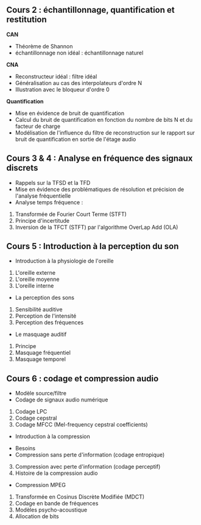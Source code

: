 

## Cours 2 : échantillonnage, quantification et restitution 

**CAN** 
* Théorème de Shannon
* échantillonnage non idéal : échantillonnage naturel

**CNA**  
* Reconstructeur idéal : filtre idéal
* Généralisation au cas des interpolateurs d'ordre N
* Illustration avec le bloqueur d'ordre 0

**Quantification**
* Mise en évidence de bruit de quantification
* Calcul du bruit de quantification en fonction du nombre de bits N et du facteur de charge
* Modélisation de l'influence du filtre de reconstruction sur le rapport sur bruit de quantification en sortie de l'étage audio

## Cours 3 & 4 : Analyse en fréquence des signaux discrets
* Rappels sur la TFSD et la TFD
* Mise en évidence des problématiques de résolution et précision de l'analyse fréquentielle
* Analyse temps fréquence :
1. Transformée de Fourier Court Terme (STFT) 
2. Principe d'incertitude
3. Inversion de la TFCT (STFT) par l'algorithme OverLap Add (OLA)

## Cours 5 : Introduction à la perception du son 

* Introduction à la physiologie de l'oreille
1. L'oreille externe
2. L'oreille moyenne
3. L'oreille interne
* La perception des sons
1. Sensibilité auditive
2. Perception de l'intensité
3. Perception des fréquences
* Le masquage auditif
1. Principe
2. Masquage fréquentiel
3. Masquage temporel



## Cours 6 : codage et compression audio 
* Modèle source/filtre
* Codage de signaux audio numérique
1. Codage LPC
2. Codage cepstral
3. Codage MFCC (Mel-frequency cepstral coefficients)
* Introduction à la compression
- Besoins
- Compression sans perte d'information (codage entropique)
3. Compression avec perte d'information (codage perceptif)
4. Histoire de la compression audio
* Compression MPEG
1. Transformée en Cosinus Discrète Modifiée (MDCT)
2. Codage en bande de fréquences
3. Modèles psycho-acoustique
4. Allocation de bits
